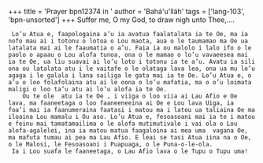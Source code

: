 +++
title = 'Prayer bpn12374 in '
author = 'Bahá'u'lláh'
tags = ['lang-103', 'bpn-unsorted']
+++
Suffer me, O my God, to draw nigh unto Thee,….

     Lo’u Atua e, faapologaina a’u ia avatua faalatalata ia te Oe, ma ia nofo mau ai i totonu o lotoa o Lou maota, aua o le taumamao ma Oe ua latalata mai ai le faaumatia o a’u. Faia ia ou malolo i lalo ifo o le paolo o apaau o Lou alofa tunoa, ona o le mamao o lo’u vavaeesea mai ia te Oe, ua liu suavai ai lo’u loto i totonu ia te a’u. Avatu ia sili ona ou latalata atu i le vaitafe o le olataga lava lea, ona ua mu lo’u agaga i le galala i lana sailiga le gata mai ia te Oe. Lo’u Atua e, o a’u o loo folafolaina atu ai le oona o lo’u mafatia, ma o o’u loimata maligi o loo ta’u atu ai lo’u alofa ia te Oe.
        Ou te ole  atu ia te Oe , i viiga o loo viia ai Lau Afio e Oe lava, ma faaneetaga o loo faaneeneeina ai Oe e Lou lava Uiga, ia  foa’i mai ia faanumeraina faatasi i matou ma i latou ua taliaina Oe ma iloaina Lou mamalu i Ou aso. Lo’u Atua e, fesoasoani mai ia te i matou e feinu mai tamatamailima o le alofa mutimutivale i vai ola o Lou alofa-agalelei, ina ia matou matua faagaloina ai mea uma  vagana Oe, ma mafuta tumau ai pea ma Lau Afio. E leai se tasi Atua iina na o Oe, o le Malosi, le Fesoasoani i Puapuaga, o le Puna-o-le-ola.
     Ia i Lou suafa le faaneetaga, o Lau Afio lava o le Tupu o Tupu uma!
